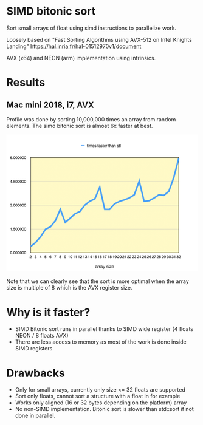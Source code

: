 # SIMD bitonic sort

Sort small arrays of float using simd instructions to parallelize work.

Loosely based on "Fast Sorting Algorithms using AVX-512 on Intel Knights Landing" https://hal.inria.fr/hal-01512970v1/document

AVX (x64) and NEON (arm) implementation using intrinsics.

# Results

## Mac mini 2018, i7, AVX
Profile was done by sorting 10,000,000 times an array from random elements. The simd bitonic sort is almost 6x faster at best.

![AVX chart](/images/AVX_chart.png)

Note that we can clearly see that the sort is more optimal when the array size is multiple of 8 which is the AVX register size.


# Why is it faster?

* SIMD Bitonic sort runs in parallel thanks to SIMD wide register (4 floats NEON / 8 floats AVX)
* There are less access to memory as most of the work is done inside SIMD registers


# Drawbacks
* Only for small arrays, currently only size <= 32 floats are supported
* Sort only floats, cannot sort a structure with a float in for example
* Works only aligned (16 or 32 bytes depending on the platform) array 
* No non-SIMD implementation. Bitonic sort is slower than std::sort if not done in parallel.
